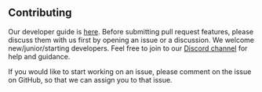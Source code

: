 ## Contributing

Our developer guide is [here](TESTING.md). Before submitting pull request features, please discuss them with us first by opening an issue or a discussion.
We welcome new/junior/starting developers. Feel free to join to our [Discord channel](https://discord.gg/pSKEdmNZcK) for help and guidance.

If you would like to start working on an issue, please comment on the issue on GitHub, so that we can assign you to that
issue.
